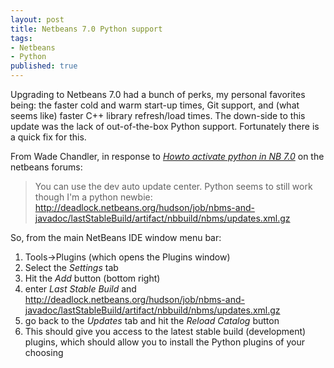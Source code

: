 ```yaml
---
layout: post
title: Netbeans 7.0 Python support
tags:
- Netbeans
- Python
published: true
---
```

Upgrading to Netbeans 7.0 had a bunch of perks, my personal favorites being: the faster cold and warm start-up times,
Git support, and (what seems like) faster C++ library refresh/load times. The down-side to this update was
the lack of out-of-the-box Python support. Fortunately there is a quick fix for this.

From Wade Chandler, in response to [_Howto activate python in NB 7.0_](http://forums.netbeans.org/ptopic38275.html)
on the netbeans forums:
> You can use the dev auto update center. Python seems to still work though I\'m a python newbie:
> <http://deadlock.netbeans.org/hudson/job/nbms-and-javadoc/lastStableBuild/artifact/nbbuild/nbms/updates.xml.gz>

So, from the main NetBeans IDE window menu bar:

1.  Tools->Plugins (which opens the Plugins window)
2.  Select the _Settings_ tab
3.  Hit the _Add_ button (bottom right)
4.  enter _Last Stable Build_ and <http://deadlock.netbeans.org/hudson/job/nbms-and-javadoc/lastStableBuild/artifact/nbbuild/nbms/updates.xml.gz>
5.  go back to the _Updates_ tab and hit the _Reload Catalog_ button
6.  This should give you access to the latest stable build (development) plugins, which should allow you to install the Python plugins of your choosing

